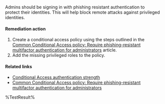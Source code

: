Admins should be signing in with phishing resistant authentication to protect their identities. This will help block remote attacks against privileged identities.

#### Remediation action

1. Create a conditional access policy using the steps outlined in the [Common Conditional Access policy: Require phishing-resistant multifactor authentication for administrators](https://learn.microsoft.com/entra/identity/conditional-access/how-to-policy-phish-resistant-admin-mfa) article.
2. Add the missing privileged roles to the policy.

#### Related links

* [Conditional Access authentication strength](https://learn.microsoft.com/entra/identity/authentication/concept-authentication-strengths)
* [Common Conditional Access policy: Require phishing-resistant multifactor authentication for administrators](https://learn.microsoft.com/entra/identity/conditional-access/how-to-policy-phish-resistant-admin-mfa)

<!--- Results --->
%TestResult%
